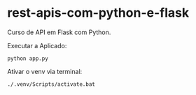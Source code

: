 # rest-apis-com-python-e-flask
Curso de API em Flask com Python.

Executar a Aplicado:
````
python app.py
````

Ativar o venv via terminal:
````
./.venv/Scripts/activate.bat
````